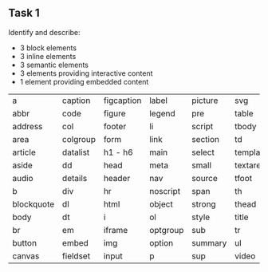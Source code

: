 ## Task 1

Identify and describe:

- 3 block elements
- 3 inline elements
- 3 semantic elements
- 3 elements providing interactive content
- 1 element providing embedded content

|            |          |            |          |         |          |
| ---------- | -------- | ---------- | -------- | ------- | -------- |
| a          | caption  | figcaption | label    | picture | svg      |
| abbr       | code     | figure     | legend   | pre     | table    |
| address    | col      | footer     | li       | script  | tbody    |
| area       | colgroup | form       | link     | section | td       |
| article    | datalist | h1 - h6    | main     | select  | template |
| aside      | dd       | head       | meta     | small   | textarea |
| audio      | details  | header     | nav      | source  | tfoot    |
| b          | div      | hr         | noscript | span    | th       |
| blockquote | dl       | html       | object   | strong  | thead    |
| body       | dt       | i          | ol       | style   | title    |
| br         | em       | iframe     | optgroup | sub     | tr       |
| button     | embed    | img        | option   | summary | ul       |
| canvas     | fieldset | input      | p        | sup     | video    |
